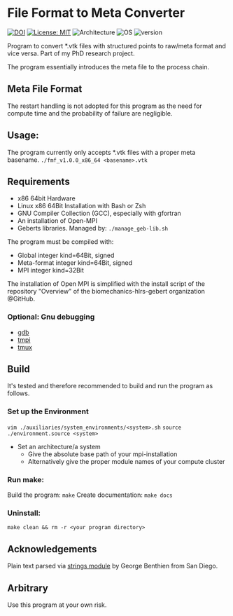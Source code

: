 # File Format to Meta Converter
[![DOI](https://zenodo.org/badge/405168166.svg)](https://zenodo.org/badge/latestdoi/405168166)
[![License: MIT](https://img.shields.io/badge/License-MIT-success.svg)](https://opensource.org/licenses/MIT)
![Architecture](https://img.shields.io/badge/Architecture-x86_64-blue)
![OS](https://img.shields.io/badge/OS-Linux-blue)
![version](https://img.shields.io/badge/version-1.0.0-blue)

Program to convert \*.vtk files with structured points to raw/meta format and vice versa. Part of my PhD research project. 

The program essentially introduces the meta file to the process chain.
##  Meta File Format
The restart handling is not adopted for this program as the need for compute time and the probability of failure are negligible.
## Usage:
The program currently only accepts *.vtk files with a proper meta basename.
```./fmf_v1.0.0_x86_64 <basename>.vtk```

## Requirements
* x86 64bit Hardware
* Linux x86 64Bit Installation with Bash or Zsh
* GNU Compiler Collection (GCC), especially with gfortran
* An installation of Open-MPI
* Geberts libraries. Managed by: ```./manage_geb-lib.sh```

The program must be compiled with:
* Global integer kind=64Bit, signed
* Meta-format integer kind=64Bit, signed
* MPI integer kind=32Bit

The installation of Open MPI is simplified with the install script of the repository "Overview" of the biomechanics-hlrs-gebert organization @GitHub.
### Optional: Gnu debugging
* [gdb](https://www.gnu.org/software/gdb/)
* [tmpi](https://github.com/Azrael3000/tmpi)
* [tmux](https://github.com/tmux/tmux/wiki)
## Build
It's tested and therefore recommended to build and run the program as follows.
### Set up the Environment
```vim ./auxiliaries/system_environments/<system>.sh```
```source ./environment.source <system>``` 

* Set an architecture/a system
  * Give the absolute base path of your mpi-installation
  * Alternatively give the proper module names of your compute cluster

### Run make:
Build the program:    ```make```
Create documentation: ```make docs```

### Uninstall:
```make clean && rm -r <your program directory>```
## Acknowledgements 
Plain text parsed via [strings module](https://gbenthien.net/strings/index.html) by George Benthien from San Diego.
## Arbitrary
Use this program at your own risk.

